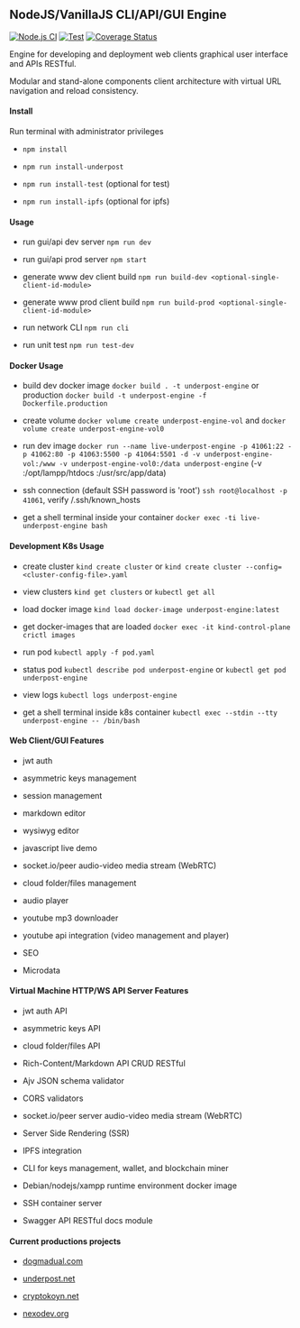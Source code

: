 ## NodeJS/VanillaJS CLI/API/GUI Engine

[![Node.js CI](https://github.com/underpostnet/underpost-engine/actions/workflows/docker-image.yml/badge.svg?branch=master)](https://github.com/underpostnet/underpost-engine/actions/workflows/docker-image.yml) [![Test](https://github.com/underpostnet/underpost-engine/actions/workflows/test.yml/badge.svg?branch=master)](https://github.com/underpostnet/underpost-engine/actions/workflows/test.yml) [![Coverage Status](https://coveralls.io/repos/github/underpostnet/underpost-engine/badge.svg?branch=master)](https://coveralls.io/github/underpostnet/underpost-engine?branch=master)

Engine for developing and deployment web clients graphical user interface and APIs RESTful.

Modular and stand-alone components client architecture with virtual URL navigation and reload consistency.

#### Install

Run terminal with administrator privileges

- `npm install`

- `npm run install-underpost`

- `npm run install-test` (optional for test)

- `npm run install-ipfs` (optional for ipfs)

<!--

--reporter=cobertura --reporter=text-lcov --reporter=text --reporter=html

"mocha": "_mocha -b -R spec",
"coverage": "nyc npm run test && nyc report --reporter=text-lcov --reporter=lcov | node ./node_modules/coveralls/bin/coveralls.js --verbose",

`npm install -g yarn`
`npm install -g nyc`

 -->

#### Usage

- run gui/api dev server `npm run dev`

- run gui/api prod server `npm start`

- generate www dev client build `npm run build-dev <optional-single-client-id-module>`

- generate www prod client build `npm run build-prod <optional-single-client-id-module>`

- run network CLI `npm run cli`

- run unit test `npm run test-dev`

#### Docker Usage

- build dev docker image `docker build . -t underpost-engine` or production `docker build -t underpost-engine -f Dockerfile.production`

- create volume `docker volume create underpost-engine-vol` and `docker volume create underpost-engine-vol0`

- run dev image `docker run --name live-underpost-engine -p 41061:22 -p 41062:80 -p 41063:5500 -p 41064:5501 -d -v underpost-engine-vol:/www -v underpost-engine-vol0:/data underpost-engine` (-v :/opt/lampp/htdocs :/usr/src/app/data)

- ssh connection (default SSH password is 'root') `ssh root@localhost -p 41061`, verify /.ssh/known_hosts

- get a shell terminal inside your container `docker exec -ti live-underpost-engine bash`

#### Development K8s Usage

- create cluster `kind create cluster` or `kind create cluster --config=<cluster-config-file>.yaml`

- view clusters `kind get clusters` or `kubectl get all`

- load docker image `kind load docker-image underpost-engine:latest`

- get docker-images that are loaded `docker exec -it kind-control-plane crictl images`

- run pod `kubectl apply -f pod.yaml`

- status pod `kubectl describe pod underpost-engine` or `kubectl get pod underpost-engine`

- view logs `kubectl logs underpost-engine`

- get a shell terminal inside k8s container `kubectl exec --stdin --tty underpost-engine -- /bin/bash`

#### Web Client/GUI Features

- jwt auth

- asymmetric keys management

- session management

- markdown editor

- wysiwyg editor

- javascript live demo

- socket.io/peer audio-video media stream (WebRTC)

- cloud folder/files management

- audio player

- youtube mp3 downloader

- youtube api integration (video management and player)

- SEO

- Microdata

#### Virtual Machine HTTP/WS API Server Features

- jwt auth API

- asymmetric keys API

- cloud folder/files API

- Rich-Content/Markdown API CRUD RESTful

- Ajv JSON schema validator

- CORS validators

- socket.io/peer server audio-video media stream (WebRTC)

- Server Side Rendering (SSR)

- IPFS integration

- CLI for keys management, wallet, and blockchain miner

- Debian/nodejs/xampp runtime environment docker image

- SSH container server

- Swagger API RESTful docs module

#### Current productions projects

- [dogmadual.com](https://www.dogmadual.com)

- [underpost.net](https://underpost.net)

- [cryptokoyn.net](https://www.cryptokoyn.net)

- [nexodev.org](https://www.nexodev.org)
